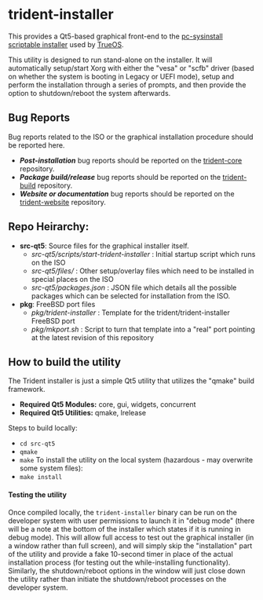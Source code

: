# trident-installer
This provides a Qt5-based graphical front-end to the [pc-sysinstall scriptable installer](https://github.com/trueos/trueos/tree/trueos-master/usr.sbin/pc-sysinstall) used by [TrueOS](https://github.com/trueos/trueos).

This utility is designed to run stand-alone on the installer. It will automatically setup/start Xorg with either the "vesa" or "scfb" driver (based on whether the system is booting in Legacy or UEFI mode), setup and perform the installation through a series of prompts, and then provide the option to shutdown/reboot the system afterwards.

## Bug Reports
Bug reports related to the ISO or the graphical installation procedure should be reported here.
* ***Post-installation*** bug reports should be reported on the [trident-core](https://github.com/project-trident/trident-core) repository.
* ***Package build/release*** bug reports should be reported on the [trident-build](https://github.com/project-trident/trident-build) repository.
* ***Website or documentation*** bug reports should be reported on the [trident-website](https://github.com/project-trident/trident-website) repository.

## Repo Heirarchy:
* **src-qt5**: Source files for the graphical installer itself.
   * *src-qt5/scripts/start-trident-installer* : Initial startup script which runs on the ISO
   * *src-qt5/files/* : Other setup/overlay files which need to be installed in special places on the ISO
   * *src-qt5/packages.json* : JSON file which details all the possible packages which can be selected for installation from the ISO.
* **pkg**: FreeBSD port files
   * *pkg/trident-installer* : Template for the trident/trident-installer FreeBSD port
   * *pkg/mkport.sh* : Script to turn that template into a "real" port pointing at the latest revision of this repository

## How to build the utility
The Trident installer is just a simple Qt5 utility that utilizes the "qmake" build framework.
* **Required Qt5 Modules:** core, gui, widgets, concurrent
* **Required Qt5 Utilities:** qmake, lrelease

Steps to build locally:
* `cd src-qt5`
* `qmake`
* `make`
To install the utility on the local system (hazardous - may overwrite some system files):
* `make install`


#### Testing the utility
Once compiled locally, the `trident-installer` binary can be run on the developer system with user permissions to launch it in "debug mode" (there will be a note at the bottom of the installer which states if it is running in debug mode). This will allow full access to test out the graphical installer (in a window rather than full screen), and will simply skip the "installation" part of the utility and provide a fake 10-second timer in place of the actual installation process (for testing out the while-installing functionality). Similarly, the shutdown/reboot options in the window will just close down the utility rather than initiate the shutdown/reboot processes on the developer system.
